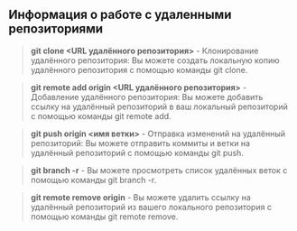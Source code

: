## Информация о работе с удаленными репозиториями 

>**git clone <URL удалённого репозитория>** - Клонирование удалённого репозитория: Вы можете создать локальную копию удалённого репозитория с помощью команды git clone. 

>**git remote add origin <URL удалённого репозитория>** - Добавление удалённого репозитория: Вы можете добавить ссылку на удалённый репозиторий в ваш локальный репозиторий с помощью команды git remote add.

>**git push origin <имя ветки>** - Отправка изменений на удалённый репозиторий: Вы можете отправить коммиты и ветки на удалённый репозиторий с помощью команды git push.

>**git branch -r** - Вы можете просмотреть список удалённых веток с помощью команды git branch -r.

>**git remote remove origin** - Вы можете удалить ссылку на удалённый репозиторий из вашего локального репозитория с помощью команды git remote remove.